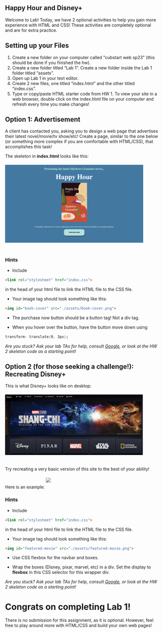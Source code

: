 ## Happy Hour and Disney+
Welcome to Lab! Today, we have 2 optional activities to help you gain more experience with HTML and CSS! These activities are completely optional and are for extra practice.

## Setting up your Files
<ol>
  <li>Create a new folder on your computer called "cubstart web sp23" (this should be done if you finished the hw). </li>
  <li>Create a new folder titled “Lab 1”. Create a new folder inside the Lab 1 folder titled “assets”. </li>
  <li>Open up Lab 1 in your text editor. </li>
  <li>Create 2 new files, one titled “index.html” and the other titled “index.css”.</li>
  <li>Type or copy/paste HTML starter code from HW 1.
To view your site in a web browser, double click on the index.html file on your computer and refresh every time you make changes!</li>
</ol>

## Option 1: Advertisement

A client has contacted you, asking you to design a web page that advertises their latest novel/movie/tv show/etc! Create a page, similar to the one below (or something more complex if you are comfortable with HTML/CSS), that accomplishes this task!

The skeleton in **index.html** looks like this:
<img src="./assets/lab1/happyhour.png" style="width: 90%; padding: 20px 0;"/>

### Hints
- Include 
~~~html
<link rel="stylesheet" href="index.css">
~~~
in the head of your html file to link the HTML file to the CSS file.

- Your image tag should look something like this: 
~~~html
<img id="book-cover" src="./assets/book-cover.png">
~~~

- The purchase now button should be a button tag! Not a div tag.

- When you hover over the button, have the button move down using
~~~css
transform: translate(0, 3px);
~~~

_Are you stuck? Ask your lab TAs for help, consult [Google](https://google.com), or look at the HW 2 skeleton code as a starting point!_

## Option 2 (for those seeking a challenge!): Recreating Disney+

This is what Disney+ looks like on desktop:
<img src="./assets/lab1/shangchi.png" style="width: 90%; padding: 20px 0;"/>

Try recreating a very basic version of this site to the best of your ability! Here is an example:
<img src="./assets/lab1/mandalorian.png" style="width: 90%; padding: 20px 0;"/>

### Hints
- Include
~~~html
<link rel="stylesheet" href="index.css">
~~~
in the head of your html file to link the HTML file to the CSS file.

- Your image tag should look something like this:
~~~html
<img id="featured-movie" src="./assets/featured-movie.png">
~~~

- Use CSS flexbox for the navbar and boxes.

- Wrap the boxes (Disney, pixar, marvel, etc) in a div. Set the display to **flexbox** in this CSS selector for this wrapper div.

_Are you stuck? Ask your lab TAs for help, consult [Google](https://google.com), or look at the HW 2 skeleton code as a starting point!_

# Congrats on completing Lab 1!
There is no submission for this assignment, as it is optional. However, feel free to play around more with HTML/CSS and build your own web pages!